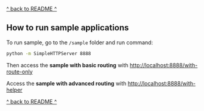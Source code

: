 [^ back to README ^](../README.md)

How to run sample applications
------------------------------
To run sample, go to the `/sample` folder and run command:

```sh
python -m SimpleHTTPServer 8888
```

Then access the **sample with basic routing** with
 [http://localhost:8888/with-route-only](http://localhost:8888/with-route-only)

Access the **sample with advanced routing** with
 [http://localhost:8888/with-helper](http://localhost:8888/with-helper)

[^ back to README ^](../README.md)